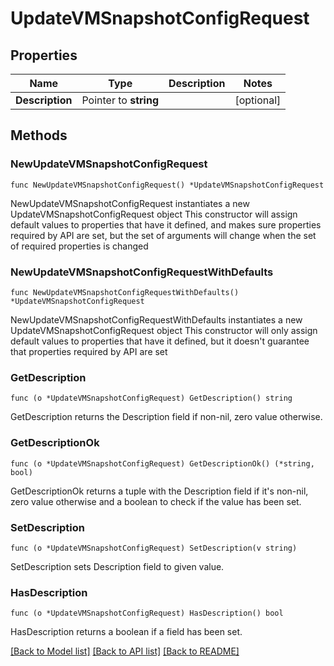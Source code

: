 # UpdateVMSnapshotConfigRequest

## Properties

Name | Type | Description | Notes
------------ | ------------- | ------------- | -------------
**Description** | Pointer to **string** |  | [optional] 

## Methods

### NewUpdateVMSnapshotConfigRequest

`func NewUpdateVMSnapshotConfigRequest() *UpdateVMSnapshotConfigRequest`

NewUpdateVMSnapshotConfigRequest instantiates a new UpdateVMSnapshotConfigRequest object
This constructor will assign default values to properties that have it defined,
and makes sure properties required by API are set, but the set of arguments
will change when the set of required properties is changed

### NewUpdateVMSnapshotConfigRequestWithDefaults

`func NewUpdateVMSnapshotConfigRequestWithDefaults() *UpdateVMSnapshotConfigRequest`

NewUpdateVMSnapshotConfigRequestWithDefaults instantiates a new UpdateVMSnapshotConfigRequest object
This constructor will only assign default values to properties that have it defined,
but it doesn't guarantee that properties required by API are set

### GetDescription

`func (o *UpdateVMSnapshotConfigRequest) GetDescription() string`

GetDescription returns the Description field if non-nil, zero value otherwise.

### GetDescriptionOk

`func (o *UpdateVMSnapshotConfigRequest) GetDescriptionOk() (*string, bool)`

GetDescriptionOk returns a tuple with the Description field if it's non-nil, zero value otherwise
and a boolean to check if the value has been set.

### SetDescription

`func (o *UpdateVMSnapshotConfigRequest) SetDescription(v string)`

SetDescription sets Description field to given value.

### HasDescription

`func (o *UpdateVMSnapshotConfigRequest) HasDescription() bool`

HasDescription returns a boolean if a field has been set.


[[Back to Model list]](../README.md#documentation-for-models) [[Back to API list]](../README.md#documentation-for-api-endpoints) [[Back to README]](../README.md)


